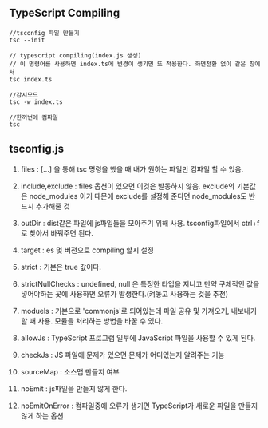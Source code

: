 ## TypeScript Compiling

```
//tsconfig 파일 만들기
tsc --init

// typescript compiling(index.js 생성)
// 이 명령어를 사용하면 index.ts에 변경이 생기면 또 적용한다. 화면전환 없이 같은 창에서
tsc index.ts

//감시모드
tsc -w index.ts

//한꺼번에 컴파일
tsc
```

## tsconfig.js

1. files : [...] 을 통해 tsc 명령을 했을 때 내가 원하는 파일만 컴파일 할 수 있음.

2. include,exclude : files 옵션이 있으면 이것은 발동하지 않음. exclude의 기본값은 node_modules 이기 때문에 exclude를
   설정해 준다면 node_modules도 반드시 추가해줄 것

3. outDir : dist같은 파일에 js파일들을 모아주기 위해 사용. tsconfig파일에서 ctrl+f로 찾아서 바꿔주면 된다.

4. target : es 몇 버전으로 compiling 할지 설정

5. strict : 기본은 true 값이다.

6. strictNullChecks : undefined, null 은 특정한 타입을 지니고 만약 구체적인 값을 넣어야하는 곳에 사용하면 오류가 발생한다.(켜놓고 사용하는 것을 추천)

7. moduels : 기본으로 'commonjs'로 되어있는데 파일 공유 및 가져오기, 내보내기 할 때 사용. 모듈을 처리하는 방법을 바꿀 수 있다.

8. allowJs : TypeScript 프로그램 일부에 JavaScript 파일을 사용할 수 있게 된다.

9. checkJs : JS 파일에 문제가 있으면 문제가 어디있는지 알려주는 기능

10. sourceMap : 소스맵 만들지 여부

11. noEmit : js파일을 만들지 않게 한다.

12. noEmitOnError : 컴파일중에 오류가 생기면 TypeScript가 새로운 파일을 만들지 않게 하는 옵션

